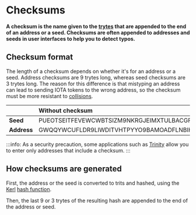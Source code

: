 # Checksums

**A checksum is the name given to the [trytes](../basics/ternary.md) that are appended to the end of an address or a seed. Checksums are often appended to addresses and seeds in user interfaces to help you to detect typos.**

## Checksum format

The length of a checksum depends on whether it's for an address or a seed. Address checksums are 9 trytes long, whereas seed checksums are 3 trytes long. The reason for this difference is that mistyping an address can lead to sending IOTA tokens to the wrong address, so the checksum must be more resistant to [collisions](https://en.wikipedia.org/wiki/Collision_(computer_science)).

||**Without checksum**|**With checksum**|
|:--|:---|:---|
|**Seed**|PUEOTSEITFEVEWCWBTSIZM9NKRGJEIMXTULBACGFRQK9IMGICLBKW9TTEVSDQMGWKBXPVCBMMCXWMNPDX|PUEOTSEITFEVEWCWBTSIZM9NKRGJEIMXTULBACGFRQK9IMGICLBKW9TTEVSDQMGWKBXPVCBMMCXWMNPDX**XTY**|
|**Address**|GWQQYWCUFLDR9LIWDITVHTPYYO9BAMOADFLNBIHYLIFDTORUCFCOGRQFK9IXEHVEMDVZH9RYOXAFIVUOA|GWQQYWCUFLDR9LIWDITVHTPYYO9BAMOADFLNBIHYLIFDTORUCFCOGRQFK9IXEHVEMDVZH9RYOXAFIVUOA**DAYDSMFZW**| 

:::info:
As a security precaution, some applications such as [Trinity](root://wallets/0.1/trinity/introduction/overview.md) allow you to enter only addresses that include a checksum.
:::

## How checksums are generated

First, the address or the seed is converted to trits and hashed, using the [Kerl](https://github.com/iotaledger/kerl) [hash function](https://en.wikipedia.org/wiki/Hash_function).

Then, the last 9 or 3 trytes of the resulting hash are appended to the end of the address or seed.